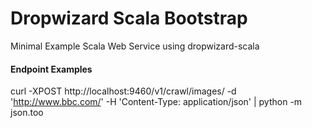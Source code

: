 # Dropwizard Scala Bootstrap
Minimal Example Scala Web Service using dropwizard-scala

#### Endpoint Examples
curl -XPOST http://localhost:9460/v1/crawl/images/ -d 'http://www.bbc.com/' -H 'Content-Type: application/json' | python -m json.too